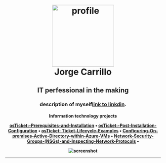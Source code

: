 <h1 align="center">
  <br>
  <a href="https://linktr.ee/jorge.004"><img src="https://i.postimg.cc/V6r4XybQ/2022-10-28.png" alt="profile" width="200"></a>
  <br>
	Jorge Carrillo
	
  <br>
</h1>

  <h2 align="center">
	IT perfessional in the making</h2>

  <h3 align="center">description of myself<a href="http://electron.atom.io" target="_blank">link to linkdin</a>.</h3>

   <h4 align="center">
    Information technology projects</4>

<p align="center">
<a href="https://github.com/jorge-car/osticket-prereqs">osTicket:-Prerequisites-and-Installation</a> •
  <a href="https://github.com/jorge-car/post-install-config">osTicket:-Post-Installation-Configuration</a> •
  <a href="https://github.com/jorge-car/ticket-lifecycle">osTicket: Ticket-Lifecycle-Examples</a> •
  <a href="https://github.com/jorge-car/configure-ad">Configuring-On-premises-Active-Directory-within-Azure-VMs</a> •
  <a href="https://github.com/jorge-car/azure-network-protocols">Network-Security-Groups-(NSGs)-and-Inspecting-Network-Protocols</a> •
	
</p>

![screenshot](https://media.giphy.com/media/bSg0OzY6jDjG0bcMzR/giphy.gif)


---

